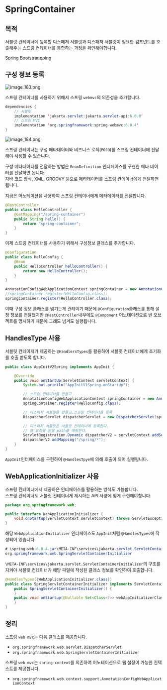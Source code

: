 # SpringContainer  

## 목적
서블릿 컨테이너에 등록할 디스패처 서블릿과 디스패처 서블릿이 필요한 컴포넌트를 호출해주는 스프링 컨테이너를 통합하는 과정을 확인해야합니다.

[Spring Bootstranpping](https://medium.com/chequer/tomcat-spring-bootstrapping-sequence-2편-spring-e19705529132)  
  
## 구성 정보 등록 
![image_183.png](image_183.png)  
    
스프링 컨테이너를 사용하기 위해서 스프링 `webmvc`의 의존성을 추가합니다.  
```Java
dependencies {
    // 서블릿
    implementation 'jakarta.servlet:jakarta.servlet-api:6.0.0'
    // 스프링 MVC
    implementation 'org.springframework:spring-webmvc:6.0.4'
}
```  
  
![image_184.png](image_184.png)  

스프링 컨테이너는 구성 메타데이터와 비즈니스 로직(`POJO`)를 스프링 컨테이너에 전달해야 사용할 수 있습니다.  
  
구성 메타데이터를 전달하는 방법은 `BeanDefinition` 인터페이스를 구현한 메타 데이터를 전달하면 됩니다.  
자바 코드 방식, XML, GROOVY 등으로 메타데이터를 스프링 컨테이너에게 전달하면 됩니다.  

지금은 어노테이션을 사용하여 스프링 컨테이너에게 메타데이터를 전달합니다.  
```Java
@RestController
public class HelloController {
    @GetMapping("/spring-container")
    public String hello() {
        return "spring-container";
    }
}
```  
이제 스프링 컨테이너를 사용하기 위해서 구성정보 클래스를 추가합니다.   
```Java
@Configuration
public class HelloConfig {
    @Bean
    public HelloController helloController() {
        return new HelloController();
    }
}
```
```Java
AnnotationConfigWebApplicationContext springContainer = new AnnotationConfigWebApplicationContext();
//springContainer.register(HelloConfig.class);
springContainer.register(HelloController.class);
```   
이때 구성 정보 클래스를 넘기는게 관례이기 때문에 `@Configuration`클래스를 통해 설정 정보를 전달했지만 
`@RestController`내부에도 `@Component` 어노테이션으로 빈 오브젝트를 명시하기 때문에 그래도 넘겨도 실행됩니다.  
  
## HandlesType 사용   
서블릿 컨테이저가 제공하는 `@HandlersTypes`를 활용하여 서블릿 컨테이너에게 초기화를 호출 받도록 합니다. 
```Java
public class AppInitV2Spring implements AppInit {

    @Override
    public void onStartUp(ServletContext servletContext) {
        System.out.println("AppInitV1Spring.onStartUp");

        // 스프링 컨테이너를 만들고
        AnnotationConfigWebApplicationContext springContainer = new AnnotationConfigWebApplicationContext();
        springContainer.register(HelloConfig.class);

        // 디스패처 서블릿을 만들고,스프링 컨테이너를 등록
        DispatcherServlet dispatcherServlet = new DispatcherServlet(springContainer);

        // 디스패처 서블릿은 서블릿 컨테이너에 등록한다.
        // 웹 요청을 받을 path를 매핑한다.
        ServletRegistration.Dynamic dispatcherV2 = servletContext.addServlet("dispatcherV2", dispatcherServlet);
        dispatcherV2.addMapping("/spring/*");
    }
}
```  
`AppInit`인터페이스를 구현하여 `@HandlesTpye`에 의해 호출이 되어 실행됩니다.  
  
## WebApplicationInitializer 사용  
스프링 컨테이너에서 제공하은 인터페이스를 활용하는 방식도 가능합니다.  
스프링 컨테이너도 서블릿 컨테이너게 제시하는 API 사양에 맞게 구현해야합니다.  

```Java
package org.springframework.web;

public interface WebApplicationInitializer {
    void onStartup(ServletContext servletContext) throws ServletException;
}
```   
해당 `WebApplicationInitializer` 인터페이스도 `AppInit`처럼 `@HandlesTypes`에 작성되어 있습니다.  

```Java
# \spring-web-6.0.4.jar\META-INF\services\jakarta.servlet.ServletContainerInitializer
org.springframework.web.SpringServletContainerInitializer
```  
`\META-INF\services\jakarta.servlet.ServletContainerInitializer`의 구조를 지켜야 
서블릿 컨테이너가 해당 파일에 작성된 클래스 정보를 확인하여 호출합니다.

```Java
@HandlesTypes({WebApplicationInitializer.class})
public class SpringServletContainerInitializer implements ServletContainerInitializer {
    public SpringServletContainerInitializer() {
    }
    public void onStartup(@Nullable Set<Class<?>> webAppInitializerClasses, ServletContext servletContext) throws ServletException {
    }
}
```  
  
## 정리  
스프링 `web mvc`는 다음 클래스를 제공합니다.  
+ `org.springframework.web.servlet.DispatcherServlet`
+ `org.springframework.web.SpringServletContainerInitializer`  
  
스프링 `web mvc`는 `spring-context`를 의존하여 어노테이션으로 웹 설정이 가능한 컨택스트를 제공합니다.
+ `org.springframework.web.context.support.AnnotationConfigWebApplicationContext`  
  
